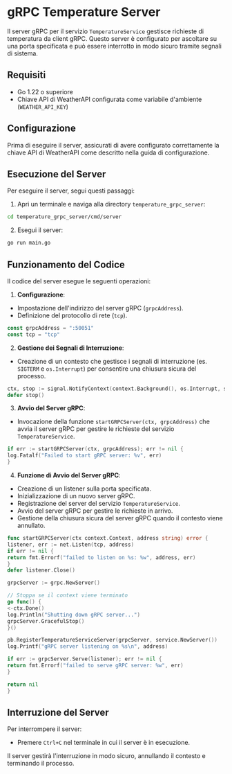 # gRPC Temperature Server

Il server gRPC per il servizio `TemperatureService` gestisce richieste di temperatura da client gRPC. Questo server è configurato per ascoltare su una porta specificata e può essere interrotto in modo sicuro tramite segnali di sistema.

## Requisiti

- Go 1.22 o superiore
- Chiave API di WeatherAPI configurata come variabile d'ambiente (`WEATHER_API_KEY`)

## Configurazione

Prima di eseguire il server, assicurati di avere configurato correttamente la chiave API di WeatherAPI come descritto nella guida di configurazione.

## Esecuzione del Server

Per eseguire il server, segui questi passaggi:

1. Apri un terminale e naviga alla directory `temperature_grpc_server`:

```bash
cd temperature_grpc_server/cmd/server
```

2. Esegui il server:

```bash
go run main.go
```

## Funzionamento del Codice

Il codice del server esegue le seguenti operazioni:

1. **Configurazione**:
- Impostazione dell'indirizzo del server gRPC (`grpcAddress`).
- Definizione del protocollo di rete (`tcp`).

```go
const grpcAddress = ":50051"
const tcp = "tcp"
```

2. **Gestione dei Segnali di Interruzione**:
- Creazione di un contesto che gestisce i segnali di interruzione (es. `SIGTERM` e `os.Interrupt`) per consentire una chiusura sicura del processo.

```go
ctx, stop := signal.NotifyContext(context.Background(), os.Interrupt, syscall.SIGTERM)
defer stop()
```

3. **Avvio del Server gRPC**:
- Invocazione della funzione `startGRPCServer(ctx, grpcAddress)` che avvia il server gRPC per gestire le richieste del servizio `TemperatureService`.

```go
if err := startGRPCServer(ctx, grpcAddress); err != nil {
log.Fatalf("Failed to start gRPC server: %v", err)
}
```

4. **Funzione di Avvio del Server gRPC**:
- Creazione di un listener sulla porta specificata.
- Inizializzazione di un nuovo server gRPC.
- Registrazione del server del servizio `TemperatureService`.
- Avvio del server gRPC per gestire le richieste in arrivo.
- Gestione della chiusura sicura del server gRPC quando il contesto viene annullato.

```go
func startGRPCServer(ctx context.Context, address string) error {
listener, err := net.Listen(tcp, address)
if err != nil {
return fmt.Errorf("failed to listen on %s: %w", address, err)
}
defer listener.Close()

grpcServer := grpc.NewServer()

// Stoppa se il context viene terminato
go func() {
<-ctx.Done()
log.Println("Shutting down gRPC server...")
grpcServer.GracefulStop()
}()

pb.RegisterTemperatureServiceServer(grpcServer, service.NewServer())
log.Printf("gRPC server listening on %s\n", address)

if err := grpcServer.Serve(listener); err != nil {
return fmt.Errorf("failed to serve gRPC server: %w", err)
}

return nil
}
```

## Interruzione del Server

Per interrompere il server:

- Premere `Ctrl+C` nel terminale in cui il server è in esecuzione.

Il server gestirà l'interruzione in modo sicuro, annullando il contesto e terminando il processo.
